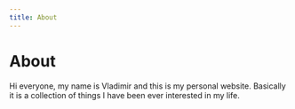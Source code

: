 ```yaml
---
title: About
---
```


# About

Hi everyone, my name is Vladimir and this is my personal website. Basically it is a collection of things I have been ever interested in my life.